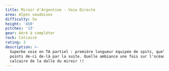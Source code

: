 ```yaml
---
title: Miroir d'Argentine - Voie Directe
area: Alpes vaudoises
difficulty: 5a
height: '450'
pitches: '13'
gear: Aéré à compléter
rock: Calcaire
rating: 3
description: >-
  Superbe voie en TA partiel : première longueur équipée de spits, quelques
  points de-ci de-là par la suite. Quelle ambiance une fois sur l'océan de
  calcaire de la dalle du miroir !!
---
```



